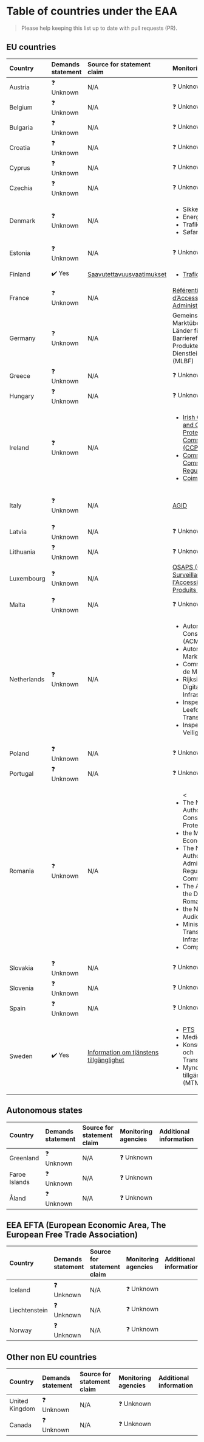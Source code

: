# Table of countries under the EAA
> Please help keeping this list up to date with pull requests (PR).

## EU countries

| Country              | Demands statement   | Source for statement claim | Monitoring agencies | Additional information |
| :------------------- | :------------------ | :------------------------- | :------------------ | :--------------------- |
| Austria              | ❓ Unknown          |   N/A                      | ❓ Unknown          |                        |
| Belgium              | ❓ Unknown          |   N/A                      | ❓ Unknown          |                        |
| Bulgaria             | ❓ Unknown          |   N/A                      | ❓ Unknown          |                        |
| Croatia              | ❓ Unknown          |   N/A                      | ❓ Unknown          |                        |
| Cyprus               | ❓ Unknown          |   N/A                      | ❓ Unknown          |                        |
| Czechia              | ❓ Unknown          |   N/A                      | ❓ Unknown          |                        |
| Denmark              | ❓ Unknown          |   N/A                      | <ul><li>Sikkerhedsstyrelsen</li><li>Energistyrelsen</li><li>Trafikstyrelsen</li><li>Søfartsstyrelsen</li></ul> | [Hvem fører kontrol med hvad i tilgængelighedsloven?](https://useit-consulting.dk/aktuelt/hvem-forer-kontrol-med-hvad-i-tilgaengelighedsloven/) |
| Estonia              | ❓ Unknown          |   N/A                      | ❓ Unknown          |                        |
| Finland              |  ✔️ Yes             |   [Saavutettavuusvaatimukset](https://www.saavutettavuusvaatimukset.fi/fi/digipalvelulain-vaatimukset/muutokset-digipalvelulakiin) | <ul><li>[Traficom](https://www.traficom.fi/fi/traficom/esteettomyys)</li></ul> | |
| France               | ❓ Unknown          |   N/A                      | [Référentiel Général d’Accessibilité pour les Administrations (RGAA)](https://accessibilite.numerique.gouv.fr/) |  [ Article from Tgpi](https://www.tpgi.com/french-law-2005-102-rgaa-and-web-accessibility/) |
| Germany              | ❓ Unknown          |   N/A                      | Gemeinsame Marktüberwachung der Länder für die Barrierefreiheit von Produkten und Dienstleistungen (MLBF)          |                        |
| Greece               | ❓ Unknown          |   N/A                      | ❓ Unknown          |                        |
| Hungary              | ❓ Unknown          |   N/A                      | ❓ Unknown          |                        |
| Ireland              | ❓ Unknown          |   N/A                      | <ul><li>[Irish Competition and Consumer Protection Commission (CCPC)](https://www.ccpc.ie/)</li><li>[Commission for Communications Regulation](https://www.comreg.ie/)</li><li>[Coimisiún na Meán](https://www.cnam.ie/)</li></ul> | <ul><li>[Article about Ireland from Tpgi](https://www.tpgi.com/ireland-digital-accessibility-laws-eaa-and-beyond/)</li><li>[Overview of the Irish implementing measures](https://www.mhc.ie/latest/insights/european-accessibility-act-implemented-into-irish-law)</li></ul> |
| Italy                | ❓ Unknown          |   N/A                      | [AGID](https://www.agid.gov.it/en/intervention-areas/accessibility-usability) | [Article from Tpgi about The Stanca Act, the Italian digital accessibility law](https://www.tpgi.com/understanding-the-stanca-act-italys-digital-accessibility-law/) |
| Latvia               | ❓ Unknown          |   N/A                      | ❓ Unknown          |                        |
| Lithuania            | ❓ Unknown          |   N/A                      | ❓ Unknown          |                        |
| Luxembourg           | ❓ Unknown          |   N/A                      | [OSAPS (Office de la Surveillance de l'Accessibilité des Produits et Services)](https://osaps.lu)          |                        |
| Malta                | ❓ Unknown          |   N/A                      | ❓ Unknown          |                        |
| Netherlands          | ❓ Unknown          |   N/A                      | <ul><li>Autoriteit Consument & Markt (ACM)</li><li>Autoriteit Financiële Markten (AFM)</li><li>Commissariaat voor de Media (CvdM)</li><li>Rijksinspectie Digitale Infrastructuur (RDI)</li><li>Inspectie Leefomgeving en Transport (ILT)</li><li>Inspectie Justitie en Veiligheid</li> |                        |
| Poland               | ❓ Unknown          |   N/A                      | ❓ Unknown          |                        |
| Portugal             | ❓ Unknown          |   N/A                      | ❓ Unknown          |                        |
| Romania              | ❓ Unknown          |   N/A                      | <ul><<li>The National Authority for Consumer Protection</li><li>the Ministry of Economy</li><li>The National Authority for Administration and Regulation in Communications</li><li>The Authority for the Digitalization of Romania</li><li>the National Audiovisual Council</li><li>Ministry of Transport and Infrastructure</li><li>Competition Council</li></ul>          |  <ul><li>[LAW No. 232 of July 19, 2022](https://legislatie.just.ro/public/DetaliiDocument/257778#:~:text=Chapter%20VI%20Market%20surveillance%20of%20products%20and%20the%20procedure%20for%20ensuring%20protection%20at%20European%20Union%20level)</li></ul>    |
| Slovakia             | ❓ Unknown          |   N/A                      | ❓ Unknown          |                        |
| Slovenia             | ❓ Unknown          |   N/A                      | ❓ Unknown          |                        |
| Spain                | ❓ Unknown          |   N/A                      | ❓ Unknown          |                        |
| Sweden               | ✔️ Yes               |   [Information om tjänstens tillgänglighet](https://pts.se/digital-inkludering/lagen-om-vissa-produkters-och-tjansters-tillganglighet/information-om-tjanstens-tillganglighet/)     | <ul><li>[PTS](https://pts.se/digital-inkludering/lagen-om-vissa-produkters-och-tjansters-tillganglighet/)</li><li>Mediemyndigheten</li><li>Konsumentverket och Transportstyrelsen</li><li>Myndigheten för tillgängliga medier (MTM)</li></ul>| [Supportmaterial from PTS](https://pts.se//nyheter-och-pressmeddelanden/nytt-stod-tillganglighetslagen/) |

## Autonomous states
| Country              | Demands statement   | Source for statement claim | Monitoring agencies | Additional information |
| :------------------- | :------------------ | :------------------------- | :------------------ | :--------------------- |
| Greenland            | ❓ Unknown          |   N/A                      | ❓ Unknown          |                        |
| Faroe Islands        | ❓ Unknown          |   N/A                      | ❓ Unknown          |                        |
| Åland                | ❓ Unknown          |   N/A                      | ❓ Unknown          |                        |

## EEA EFTA (European Economic Area, The European Free Trade Association)
| Country              | Demands statement   | Source for statement claim | Monitoring agencies | Additional information |
| :------------------- | :------------------ | :------------------------- | :------------------ | :--------------------- |
| Iceland              | ❓ Unknown          |   N/A                      | ❓ Unknown          |                        |
| Liechtenstein        | ❓ Unknown          |   N/A                      | ❓ Unknown          |                        |
| Norway               | ❓ Unknown          |   N/A                      | ❓ Unknown          |                        |

## Other non EU countries
| Country              | Demands statement   | Source for statement claim | Monitoring agencies | Additional information |
| :------------------- | :------------------ | :------------------------- | :------------------ | :--------------------- |
| United Kingdom       | ❓ Unknown          |   N/A                      | ❓ Unknown          |                        |
| Canada               | ❓ Unknown          |   N/A                      | ❓ Unknown          |                        |
